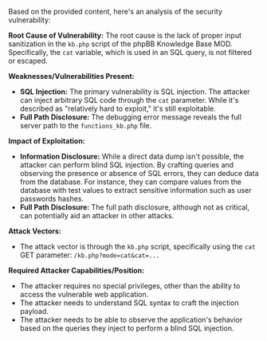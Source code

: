 Based on the provided content, here's an analysis of the security vulnerability:

**Root Cause of Vulnerability:**
The root cause is the lack of proper input sanitization in the `kb.php` script of the phpBB Knowledge Base MOD. Specifically, the `cat` variable, which is used in an SQL query, is not filtered or escaped.

**Weaknesses/Vulnerabilities Present:**
- **SQL Injection:** The primary vulnerability is SQL injection. The attacker can inject arbitrary SQL code through the `cat` parameter. While it's described as "relatively hard to exploit," it's still exploitable.
- **Full Path Disclosure:** The debugging error message reveals the full server path to the `functions_kb.php` file.

**Impact of Exploitation:**
- **Information Disclosure:** While a direct data dump isn't possible, the attacker can perform blind SQL injection. By crafting queries and observing the presence or absence of SQL errors, they can deduce data from the database. For instance, they can compare values from the database with test values to extract sensitive information such as user passwords hashes.
- **Full Path Disclosure:** The full path disclosure, although not as critical, can potentially aid an attacker in other attacks.

**Attack Vectors:**
- The attack vector is through the `kb.php` script, specifically using the `cat` GET parameter: `/kb.php?mode=cat&cat=...`

**Required Attacker Capabilities/Position:**
- The attacker requires no special privileges, other than the ability to access the vulnerable web application.
- The attacker needs to understand SQL syntax to craft the injection payload.
- The attacker needs to be able to observe the application's behavior based on the queries they inject to perform a blind SQL injection.